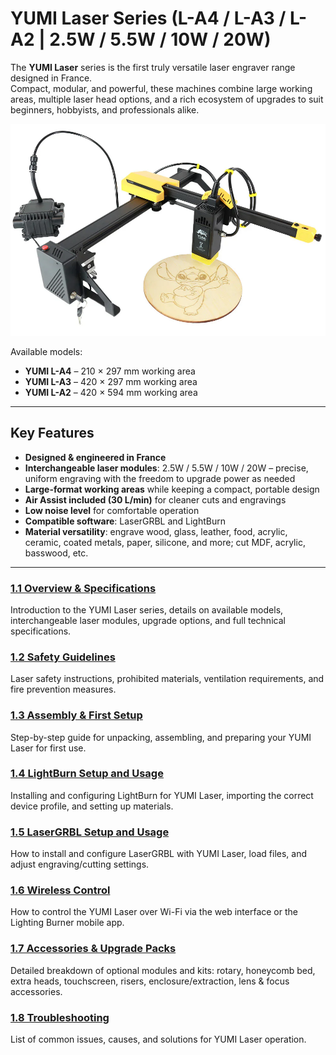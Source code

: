 # YUMI Laser Series (L-A4 / L-A3 / L-A2 | 2.5W / 5.5W / 10W / 20W)

The **YUMI Laser** series is the first truly versatile laser engraver range designed in France.  
Compact, modular, and powerful, these machines combine large working areas, multiple laser head options, and a rich ecosystem of upgrades to suit beginners, hobbyists, and professionals alike.

<img src="../../img/Yumi_laser/Yumi_laser/yumi_laser.png" width="600" alt="YUMI Laser Overview">

Available models:
- **YUMI L-A4** – 210 × 297 mm working area
- **YUMI L-A3** – 420 × 297 mm working area
- **YUMI L-A2** – 420 × 594 mm working area

---

## Key Features
- **Designed & engineered in France**
- **Interchangeable laser modules**: 2.5W / 5.5W / 10W / 20W – precise, uniform engraving with the freedom to upgrade power as needed
- **Large-format working areas** while keeping a compact, portable design
- **Air Assist included (30 L/min)** for cleaner cuts and engravings
- **Low noise level** for comfortable operation
- **Compatible software**: LaserGRBL and LightBurn
- **Material versatility**: engrave wood, glass, leather, food, acrylic, ceramic, coated metals, paper, silicone, and more; cut MDF, acrylic, basswood, etc.

---

### [1.1 Overview & Specifications](Yumi_Laser_Overview.md)
Introduction to the YUMI Laser series, details on available models, interchangeable laser modules, upgrade options, and full technical specifications.  

### [1.2 Safety Guidelines](Yumi_Laser_Safety.md)
Laser safety instructions, prohibited materials, ventilation requirements, and fire prevention measures.  

### [1.3 Assembly & First Setup](https://www.dropbox.com/scl/fi/padqpqt2lru4ei1qlo9q2/LA4-Notice-V0.8.pdf?rlkey=9mbpopw79ce0kvnbask1epanf&e=1&st=e0222g5e&dl=1)
Step-by-step guide for unpacking, assembling, and preparing your YUMI Laser for first use.  

### [1.4 LightBurn Setup and Usage](Yumi_Laser_Wireless.md)
Installing and configuring LightBurn for YUMI Laser, importing the correct device profile, and setting up materials.  

### [1.5 LaserGRBL Setup and Usage](Yumi_Laser_LaserGRBL.md)
How to install and configure LaserGRBL with YUMI Laser, load files, and adjust engraving/cutting settings.  

### [1.6 Wireless Control](Yumi_Laser_Wireless.md)
How to control the YUMI Laser over Wi-Fi via the web interface or the Lighting Burner mobile app.  

### [1.7 Accessories & Upgrade Packs](Yumi_Laser_Accessories.md)
Detailed breakdown of optional modules and kits: rotary, honeycomb bed, extra heads, touchscreen, risers, enclosure/extraction, lens & focus accessories.  

### [1.8 Troubleshooting](Yumi_Laser_Troubleshooting.md)
List of common issues, causes, and solutions for YUMI Laser operation.  

